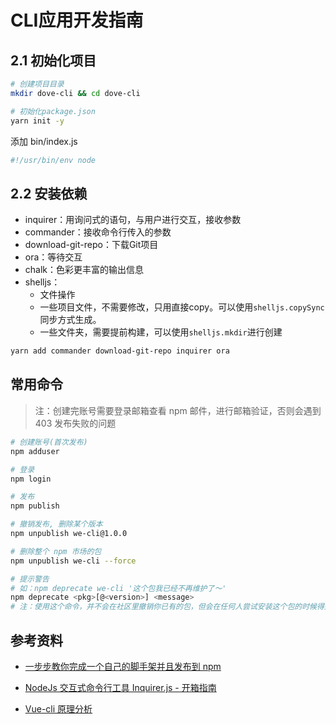 # CLI应用开发指南

## 2.1 初始化项目

```sh
# 创建项目目录
mkdir dove-cli && cd dove-cli

# 初始化package.json
yarn init -y
```

添加 bin/index.js

```sh
#!/usr/bin/env node
```

## 2.2 安装依赖

- inquirer：用询问式的语句，与用户进行交互，接收参数
- commander：接收命令行传入的参数
- download-git-repo：下载Git项目
- ora：等待交互
- chalk：色彩更丰富的输出信息
- shelljs：
  - 文件操作
  - 一些项目文件，不需要修改，只用直接copy。可以使用`shelljs.copySync`同步方式生成。
  - 一些文件夹，需要提前构建，可以使用`shelljs.mkdir`进行创建

```sh
yarn add commander download-git-repo inquirer ora
```

## 常用命令

> 注：创建完账号需要登录邮箱查看 npm 邮件，进行邮箱验证，否则会遇到 403 发布失败的问题

```sh
# 创建账号(首次发布)
npm adduser

# 登录
npm login

# 发布
npm publish

# 撤销发布, 删除某个版本
npm unpublish we-cli@1.0.0

# 删除整个 npm 市场的包
npm unpublish we-cli --force

# 提示警告
# 如：npm deprecate we-cli '这个包我已经不再维护了～'
npm deprecate <pkg>[@<version>] <message>
# 注：使用这个命令，并不会在社区里撤销你已有的包，但会在任何人尝试安装这个包的时候得到警告

```

## 参考资料

- [一步步教你完成一个自己的脚手架并且发布到 npm](https://www.yuque.com/no-bug/blog/xcglks)

- [NodeJs 交互式命令行工具 Inquirer.js - 开箱指南](https://juejin.im/entry/5937c73cac502e0068cf1171)

- [Vue-cli 原理分析](https://juejin.im/post/5b592db551882536e5178ce6)
